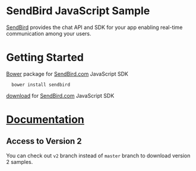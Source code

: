 # SendBird JavaScript Sample

[SendBird](https://sendbird.com) provides the chat API and SDK for your app enabling real-time communication among your users.  


# Getting Started  

[Bower](http://bower.io) package for [SendBird.com](https://sendbird.com) JavaScript SDK  

      bower install sendbird


[download](https://github.com/smilefam/SendBird-SDK-JavaScript) for [SendBird.com](https://sendbird.com) JavaScript SDK  


# [Documentation](https://docs.sendbird.com/javascript)  

## Access to Version 2

You can check out `v2` branch instead of `master` branch to download version 2 samples.


